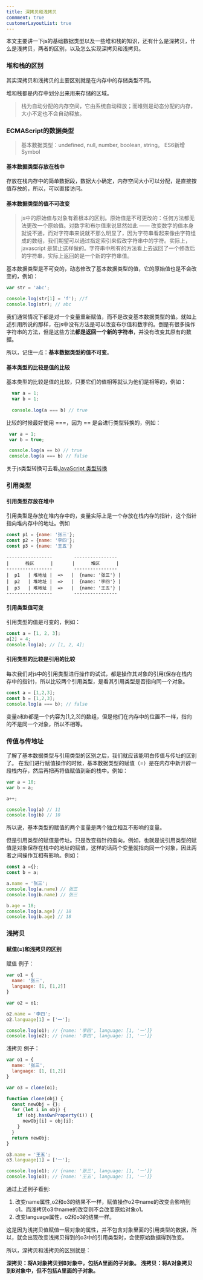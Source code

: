```yaml
---
title: 深拷贝和浅拷贝
conmment: true
customerLayoutList: true
---
```


本文主要讲一下js的基础数据类型以及一些堆和栈的知识，还有什么是深拷贝，什么是浅拷贝，两者的区别，以及怎么实现深拷贝和浅拷贝。

### 堆和栈的区别

其实深拷贝和浅拷贝的主要区别就是在内存中的存储类型不同。

堆和栈都是内存中划分出来用来存储的区域。

> 栈为自动分配的内存空间，它由系统自动释放；而堆则是动态分配的内存，大小不定也不会自动释放。

### ECMAScript的数据类型

> 基本数据类型：undefined, null, number, boolean, string。 ES6新增Symbol

#### 基本数据类型存放在栈中

存放在栈内存中的简单数据段，数据大小确定，内存空间大小可以分配，是直接按值存放的，所以，可以直接访问。

#### 基本数据类型的值不可改变

> js中的原始值与对象有着根本的区别。原始值是不可更改的：任何方法都无法更改一个原始值。对数字和布尔值来说显然如此 —— 改变数字的值本身就说不通，而对字符串来说就不那么明显了，因为字符串看起来像由字符组成的数组，我们期望可以通过指定索引来假改字符串中的字符。实际上，javascript 是禁止这样做的。字符串中所有的方法看上去返回了一个修改后的字符串，实际上返回的是一个新的字符串值。

基本数据类型是不可变的，动态修改了基本数据类型的值，它的原始值也是不会改变的，例如：

``` js
var str = 'abc';

console.log(str[1] = 'f'); //f
console.log(str); // abc
```

我们通常情况下都是对一个变量重新赋值，而不是改变基本数据类型的值。就如上述引用所说的那样，在js中没有方法是可以改变布尔值和数字的。倒是有很多操作字符串的方法，但是这些方法**都是返回一个新的字符串**，并没有改变其原有的数据。

所以，记住一点：**基本数据类型的值不可变**。

#### 基本类型的比较是值的比较

基本类型的比较是值的比较，只要它们的值相等就认为他们是相等的，例如：

``` js
  var a = 1;
  var b = 1;
  
  console.log(a === b) // true
```

比较的时候最好使用 **===**，因为 **==** 是会进行类型转换的，例如：

``` js
 var a = 1;
 var b = true;

 console.log(a == b) // true
 console.log(a === b) // false
```

关于js类型转换可去看[JavaScript 类型转换](https://www.qinshenxue.com/article/javascript-type-conversion.html)

### 引用类型

#### 引用类型存放在堆中

引用类型是存放在堆内存中的，变量实际上是一个存放在栈内存的指针，这个指针指向堆内存中的地址。例如

``` js
const p1 = {name: '张三'};
const p2 = {name: '李四'};
const p3 = {name: '王五'}
```

```
-----------------        ---------------- 
|      栈区      |       |      堆区      |
-----------------        ---------------- 
|  p1   | 堆地址 |  =>   |  {name: '张三'} |  
|  p2   | 堆地址 |  =>   |  {name: '李四'} |
|  p3   | 堆地址 |  =>   |  {name: '王五'} |
-----------------        ----------------
```

#### 引用类型值可变

引用类型的值是可变的，例如：

```js
const a = [1, 2, 3];
a[2] = 4;
console.log(a); // [1, 2, 4];
```

#### 引用类型的比较是引用的比较

每次我们对js中的引用类型进行操作的试试，都是操作其对象的引用(保存在栈内存中的指针)，所以比较两个引用类型，是看其引用类型是否指向同一个对象。

``` js
const a = [1,2,3];
const b = [1,2,3];
console.log(a === b); // false
```

变量a和b都是一个内容为[1,2,3]的数组，但是他们在内存中的位置不一样，指向的不是同一个对象，所以不相等。

### 传值与传地址

了解了基本数据类型与引用类型的区别之后，我们就应该能明白传值与传址的区别了。
在我们进行赋值操作的时候，基本数据类型的赋值（=）是在内存中新开辟一段栈内存，然后再把再将值赋值到新的栈中。例如：

``` js
var a = 10;
var b = a;

a++;

console.log(a) // 11
console.log(b) // 10
```

所以说，基本类型的赋值的两个变量是两个独立相互不影响的变量。

但是引用类型的赋值是传址。只是改变指针的指向，例如，也就是说引用类型的赋值是对象保存在栈中的地址的赋值，这样的话两个变量就指向同一个对象，因此两者之间操作互相有影响。例如：

``` js
const a ={};
const b = a;

a.name = '张三';
console.log(a.name) // 张三
console.log(b.name) // 张三

b.age = 18;
console.log(a.age) // 18
console.log(b.age) // 18
```

### 浅拷贝

#### 赋值(=)和浅拷贝的区别

赋值 例子：
``` js
var o1 = {
  name: '张三',
  language: [1, [1,2]]
}

var o2 = o1;

o2.name = '李四';
o2.language[1] = ['一'];

console.log(o1); // {name: '李四', language: [1, '一']}
console.log(o2); // {name: '李四', language: [1, '一']}
```

浅拷贝 例子：

``` js
var o1 = {
  name: '张三',
  language: [1, [1,2]]
}

var o3 = clone(o1);

function clone(obj) {
  const newObj = {};
  for (let i in obj) {
    if (obj.hasOwnProperty(i)) {
      newObj[i] = obj[i];
    }
  }
  return newObj;
}

o3.name = '王五';
o3.language[1] = ['一'];

console.log(o1); // {name: '张三', language: [1, '一']}
console.log(o3); // {name: '王五', language: [1, '一']}
```

通过上述例子看到:

1. 改变name属性,o2和o3的结果不一样，赋值操作o2中name的改变会影响到o1。而浅拷贝o3中name的改变则不会改变原始对象o1。
2. 改变language属性，o2和o3的结果一样。

这是因为浅拷贝值赋值一层对象的属性，并不包含对象里面的引用类型的数据，所以，就会出现改变浅拷贝得到的o3中的引用类型时，会使原始数据得到改变。

所以，深拷贝和浅拷贝的区别就是：

**深拷贝：将A对象拷贝到B对象中，包括A里面的子对象。**
**浅拷贝：将A对象拷贝到B对象中，但不包括A里面的子对象。**

